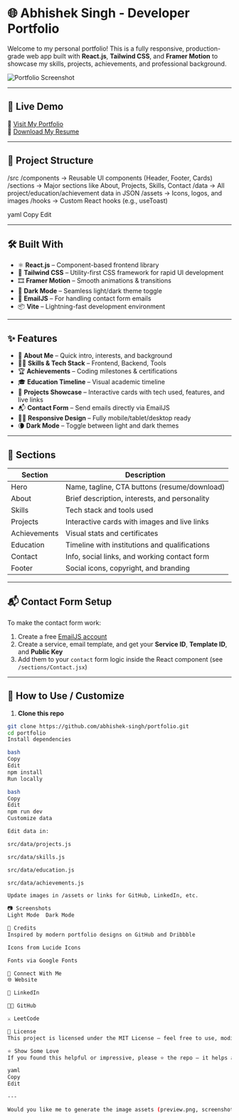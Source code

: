# 🌐 Abhishek Singh - Developer Portfolio

Welcome to my personal portfolio! This is a fully responsive, production-grade web app built with **React.js**, **Tailwind CSS**, and **Framer Motion** to showcase my skills, projects, achievements, and professional background.

![Portfolio Screenshot](./preview.png)

---

## 🚀 Live Demo

🔗 [Visit My Portfolio](https://abhishek-singh.dev)  
📝 [Download My Resume](./public/Abhishek_Singh_Resume.pdf)

---

## 📁 Project Structure

/src
/components → Reusable UI components (Header, Footer, Cards)
/sections → Major sections like About, Projects, Skills, Contact
/data → All project/education/achievement data in JSON
/assets → Icons, logos, and images
/hooks → Custom React hooks (e.g., useToast)

yaml
Copy
Edit

---

## 🛠️ Built With

- ⚛️ **React.js** – Component-based frontend library
- 🎨 **Tailwind CSS** – Utility-first CSS framework for rapid UI development
- 🎞 **Framer Motion** – Smooth animations & transitions
- 🌙 **Dark Mode** – Seamless light/dark theme toggle
- 🧠 **EmailJS** – For handling contact form emails
- 📦 **Vite** – Lightning-fast development environment

---

## ✨ Features

- 📄 **About Me** – Quick intro, interests, and background
- 🧑‍💻 **Skills & Tech Stack** – Frontend, Backend, Tools
- 🏆 **Achievements** – Coding milestones & certifications
- 🎓 **Education Timeline** – Visual academic timeline
- 🧰 **Projects Showcase** – Interactive cards with tech used, features, and live links
- 📬 **Contact Form** – Send emails directly via EmailJS
- 🧑‍💼 **Responsive Design** – Fully mobile/tablet/desktop ready
- 🌘 **Dark Mode** – Toggle between light and dark themes

---

## 🧩 Sections

| Section         | Description                                      |
|-----------------|--------------------------------------------------|
| Hero            | Name, tagline, CTA buttons (resume/download)     |
| About           | Brief description, interests, and personality    |
| Skills          | Tech stack and tools used                        |
| Projects        | Interactive cards with images and live links     |
| Achievements    | Visual stats and certificates                    |
| Education       | Timeline with institutions and qualifications    |
| Contact         | Info, social links, and working contact form     |
| Footer          | Social icons, copyright, and branding            |

---

## 📬 Contact Form Setup

To make the contact form work:

1. Create a free [EmailJS account](https://emailjs.com)
2. Create a service, email template, and get your **Service ID**, **Template ID**, and **Public Key**
3. Add them to your `contact` form logic inside the React component (see `/sections/Contact.jsx`)

---

## 🧠 How to Use / Customize

1. **Clone this repo**

```bash
git clone https://github.com/abhishek-singh/portfolio.git
cd portfolio
Install dependencies

bash
Copy
Edit
npm install
Run locally

bash
Copy
Edit
npm run dev
Customize data

Edit data in:

src/data/projects.js

src/data/skills.js

src/data/education.js

src/data/achievements.js

Update images in /assets or links for GitHub, LinkedIn, etc.

📷 Screenshots
Light Mode	Dark Mode

🌟 Credits
Inspired by modern portfolio designs on GitHub and Dribbble

Icons from Lucide Icons

Fonts via Google Fonts

🤝 Connect With Me
🌐 Website

💼 LinkedIn

🧑‍💻 GitHub

⚔️ LeetCode

📃 License
This project is licensed under the MIT License — feel free to use, modify, and build upon it.

⭐️ Show Some Love
If you found this helpful or impressive, please ⭐ the repo — it helps a lot!

yaml
Copy
Edit

---

Would you like me to generate the image assets (preview.png, screenshots) or help you set up the `EmailJS